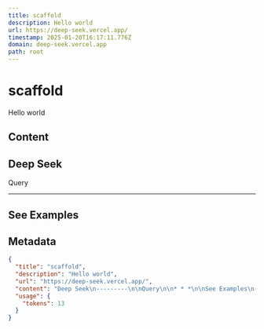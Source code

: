 ```yaml
---
title: scaffold
description: Hello world
url: https://deep-seek.vercel.app/
timestamp: 2025-01-20T16:17:11.776Z
domain: deep-seek.vercel.app
path: root
---
```


# scaffold


Hello world


## Content

Deep Seek
---------

Query

* * *

See Examples
------------

## Metadata

```json
{
  "title": "scaffold",
  "description": "Hello world",
  "url": "https://deep-seek.vercel.app/",
  "content": "Deep Seek\n---------\n\nQuery\n\n* * *\n\nSee Examples\n------------",
  "usage": {
    "tokens": 13
  }
}
```
